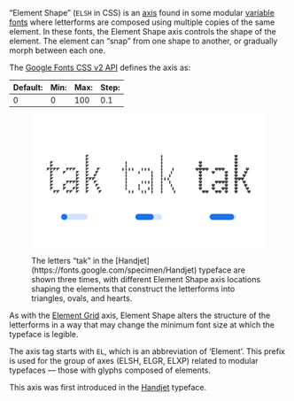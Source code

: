 “Element Shape” (`ELSH` in CSS) is an [axis](/glossary/axis_in_variable_fonts) found in some modular [variable fonts](/glossary/variable_fonts) where letterforms are composed using multiple copies of the same element. In these fonts, the Element Shape axis controls the shape of the element. The element can “snap” from one shape to another, or gradually morph between each one.

The [Google Fonts CSS v2 API](https://developers.google.com/fonts/docs/css2) defines the axis as:

| Default: | Min: | Max: | Step: |
| --- | --- | --- | --- |
| 0 | 0 | 100 | 0.1 |

<figure>

![An image showing three type specimens, each with an axis slider underneath. The specimen on the left shows the effects of the axis’ lowest value. The specimen in the middle shows the effects of the axis’ middle value. The specimen on the right shows the effects of the axis’ highest value.](images/thumbnail.svg)

<figcaption> The letters “tak” in the [Handjet](https://fonts.google.com/specimen/Handjet) typeface are shown three times, with different Element Shape axis locations shaping the elements that construct the letterforms into triangles, ovals, and hearts.</figcaption> 
</figure>

As with the [Element Grid](/glossary/elgr_axis) axis, Element Shape alters the structure of the letterforms in a way that may change the minimum font size at which the typeface is legible.

The axis tag starts with `EL`, which is an abbreviation of ‘Element’. This prefix is used for the group of axes (ELSH, ELGR, ELXP) related to modular typefaces — those with glyphs composed of elements.

This axis was first introduced in the [Handjet](https://fonts.google.com/specimen/Handjet) typeface.